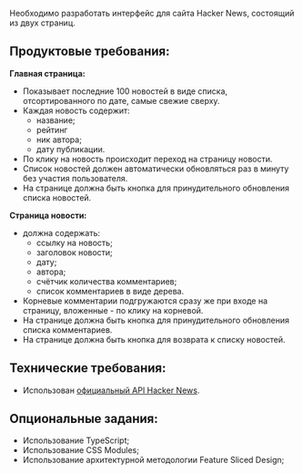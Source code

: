 Необходимо разработать интерфейс для сайта Hacker News, состоящий из двух
страниц.

## Продуктовые требования:

__Главная страница:__

- Показывает последние 100 новостей в виде списка, отсортированного по дате, самые свежие сверху.
- Каждая новость содержит:
  - название;
  - рейтинг
  - ник автора;
  - дату публикации.
- По клику на новость происходит переход на страницу новости.
- Список новостей должен автоматически обновляться раз в минуту без участия пользователя.
- На странице должна быть кнопка для принудительного обновления списка новостей.

__Страница новости:__

- должна содержать:
  - ссылку на новость;
  - заголовок новости;
  - дату;
  - автора;
  - счётчик количества комментариев;
  - список комментариев в виде дерева.
- Корневые комментарии подгружаются сразу же при входе на страницу, вложенные - по клику на корневой.
- На странице должна быть кнопка для принудительного обновления списка комментариев.
- На странице должна быть кнопка для возврата к списку новостей.

## Технические требования:

- Использован [официальный API Hacker News](https://github.com/HackerNews/API).

## Опциональные задания:

- Использование TypeScript;
- Использование CSS Modules;
- Использование архитектурной методологии Feature Sliced Design;
